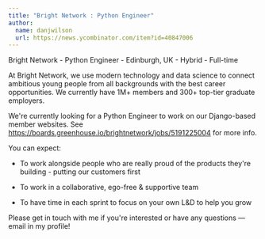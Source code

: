 ```yaml
---
title: "Bright Network : Python Engineer"
author:
  name: danjwilson
  url: https://news.ycombinator.com/item?id=40847006
---
```

Bright Network - Python Engineer - Edinburgh, UK - Hybrid - Full-time

At Bright Network, we use modern technology and data science to connect ambitious young people from all backgrounds with the best career opportunities. We currently have 1M+ members and 300+ top-tier graduate employers.

We&#x27;re currently looking for a Python Engineer to work on our Django-based member websites. See <a href="https:&#x2F;&#x2F;boards.greenhouse.io&#x2F;brightnetwork&#x2F;jobs&#x2F;5191225004" rel="nofollow">https:&#x2F;&#x2F;boards.greenhouse.io&#x2F;brightnetwork&#x2F;jobs&#x2F;5191225004</a> for more info.

You can expect:

* To work alongside people who are really proud of the products they&#x27;re building - putting our customers first

* To work in a collaborative, ego-free &amp; supportive team

* To have time in each sprint to focus on your own L&amp;D to help you grow

Please get in touch with me if you&#x27;re interested or have any questions — email in my profile!
